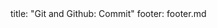 <frontmatter>
title: "Git and Github: Commit"
footer: footer.md
</frontmatter>

<include src="navbar.md" boilerplate />

<include src="unit-inPage-asFlat.md" boilerplate />